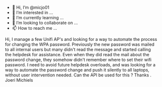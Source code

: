 - 👋 Hi, I’m @micjo01
- 👀 I’m interested in ...
- 🌱 I’m currently learning ...
- 💞️ I’m looking to collaborate on ...
- 📫 How to reach me ...

<!---
micjo01/micjo01 is a ✨ special ✨ repository because its `README.md` (this file) appears on your GitHub profile.
You can click the Preview link to take a look at your changes.
---> Hi, I manage a few Unifi AP's and looking for a way to automate the process for changing the WPA password.  Previously the new password was mailed to all internal users but many didn't read the message and started calling the helpdesk for assistance.  Even when they did read the mail about the password change, they somehow didn't remember where to set their wifi password.  I need to avoid future helpdesk overloads, and was looking for a way to automate the password change and push it silently to all laptops, without user intervention needed.  Can the API be used for this ?  Thanks .  Joeri Michiels
